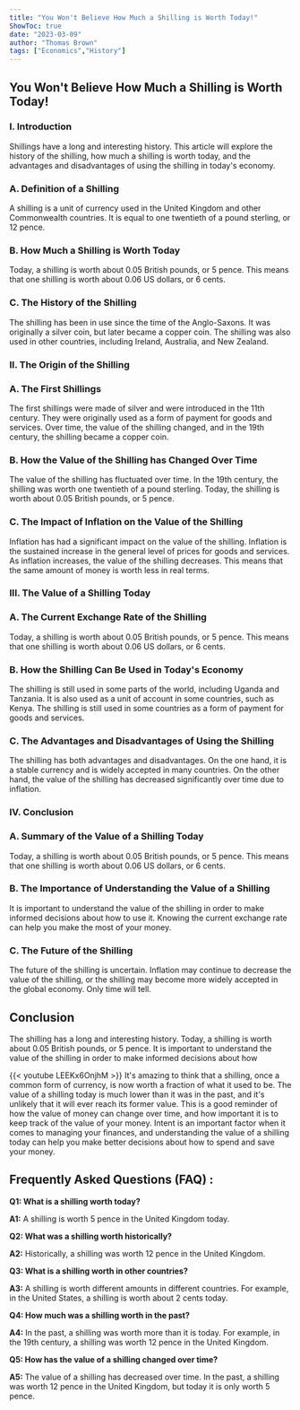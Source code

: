 ```yaml
---
title: "You Won't Believe How Much a Shilling is Worth Today!"
ShowToc: true 
date: "2023-03-09"
author: "Thomas Brown" 
tags: ["Economics","History"]
---
```

<h2>You Won't Believe How Much a Shilling is Worth Today!</h2>

<h3>I. Introduction</h3>

Shillings have a long and interesting history. This article will explore the history of the shilling, how much a shilling is worth today, and the advantages and disadvantages of using the shilling in today's economy. 

<h3>A. Definition of a Shilling</h3>

A shilling is a unit of currency used in the United Kingdom and other Commonwealth countries. It is equal to one twentieth of a pound sterling, or 12 pence. 

<h3>B. How Much a Shilling is Worth Today</h3>

Today, a shilling is worth about 0.05 British pounds, or 5 pence. This means that one shilling is worth about 0.06 US dollars, or 6 cents. 

<h3>C. The History of the Shilling</h3>

The shilling has been in use since the time of the Anglo-Saxons. It was originally a silver coin, but later became a copper coin. The shilling was also used in other countries, including Ireland, Australia, and New Zealand. 

<h3>II. The Origin of the Shilling</h3>

<h3>A. The First Shillings</h3>

The first shillings were made of silver and were introduced in the 11th century. They were originally used as a form of payment for goods and services. Over time, the value of the shilling changed, and in the 19th century, the shilling became a copper coin. 

<h3>B. How the Value of the Shilling has Changed Over Time</h3>

The value of the shilling has fluctuated over time. In the 19th century, the shilling was worth one twentieth of a pound sterling. Today, the shilling is worth about 0.05 British pounds, or 5 pence. 

<h3>C. The Impact of Inflation on the Value of the Shilling</h3>

Inflation has had a significant impact on the value of the shilling. Inflation is the sustained increase in the general level of prices for goods and services. As inflation increases, the value of the shilling decreases. This means that the same amount of money is worth less in real terms. 

<h3>III. The Value of a Shilling Today</h3>

<h3>A. The Current Exchange Rate of the Shilling</h3>

Today, a shilling is worth about 0.05 British pounds, or 5 pence. This means that one shilling is worth about 0.06 US dollars, or 6 cents. 

<h3>B. How the Shilling Can Be Used in Today's Economy</h3>

The shilling is still used in some parts of the world, including Uganda and Tanzania. It is also used as a unit of account in some countries, such as Kenya. The shilling is still used in some countries as a form of payment for goods and services. 

<h3>C. The Advantages and Disadvantages of Using the Shilling</h3>

The shilling has both advantages and disadvantages. On the one hand, it is a stable currency and is widely accepted in many countries. On the other hand, the value of the shilling has decreased significantly over time due to inflation. 

<h3>IV. Conclusion</h3>

<h3>A. Summary of the Value of a Shilling Today</h3>

Today, a shilling is worth about 0.05 British pounds, or 5 pence. This means that one shilling is worth about 0.06 US dollars, or 6 cents. 

<h3>B. The Importance of Understanding the Value of a Shilling</h3>

It is important to understand the value of the shilling in order to make informed decisions about how to use it. Knowing the current exchange rate can help you make the most of your money. 

<h3>C. The Future of the Shilling</h3>

The future of the shilling is uncertain. Inflation may continue to decrease the value of the shilling, or the shilling may become more widely accepted in the global economy. Only time will tell. 

<h2>Conclusion</h2>

The shilling has a long and interesting history. Today, a shilling is worth about 0.05 British pounds, or 5 pence. It is important to understand the value of the shilling in order to make informed decisions about how

{{< youtube LEEKx6OnjhM >}} 
It's amazing to think that a shilling, once a common form of currency, is now worth a fraction of what it used to be. The value of a shilling today is much lower than it was in the past, and it's unlikely that it will ever reach its former value. This is a good reminder of how the value of money can change over time, and how important it is to keep track of the value of your money. Intent is an important factor when it comes to managing your finances, and understanding the value of a shilling today can help you make better decisions about how to spend and save your money.

## Frequently Asked Questions (FAQ) :
**Q1: What is a shilling worth today?**

**A1:** A shilling is worth 5 pence in the United Kingdom today.

**Q2: What was a shilling worth historically?**

**A2:** Historically, a shilling was worth 12 pence in the United Kingdom.

**Q3: What is a shilling worth in other countries?**

**A3:** A shilling is worth different amounts in different countries. For example, in the United States, a shilling is worth about 2 cents today. 

**Q4: How much was a shilling worth in the past?**

**A4:** In the past, a shilling was worth more than it is today. For example, in the 19th century, a shilling was worth 12 pence in the United Kingdom. 

**Q5: How has the value of a shilling changed over time?**

**A5:** The value of a shilling has decreased over time. In the past, a shilling was worth 12 pence in the United Kingdom, but today it is only worth 5 pence.





